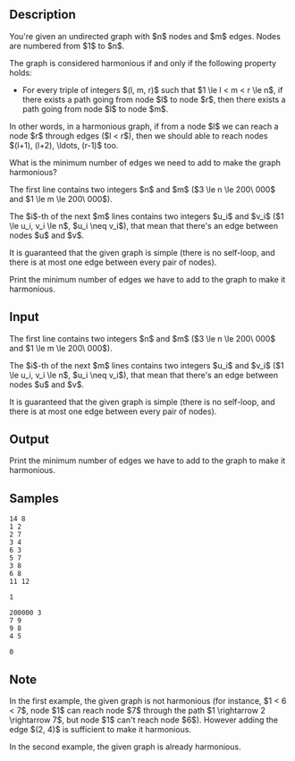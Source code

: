 ## Description

<div><p>You're given an undirected graph with $n$ nodes and $m$ edges. Nodes are numbered from $1$ to $n$.</p><p>The graph is considered <span class="tex-font-style-it">harmonious</span> if and only if the following property holds:</p><ul> <li> For every triple of integers $(l, m, r)$ such that $1 \le l &lt; m &lt; r \le n$, if there exists a <span class="tex-font-style-bf">path</span> going from node $l$ to node $r$, then there exists a <span class="tex-font-style-bf">path</span> going from node $l$ to node $m$. </li></ul><p>In other words, in a harmonious graph, if from a node $l$ we can reach a node $r$ through edges ($l &lt; r$), then we should able to reach nodes $(l+1), (l+2), \ldots, (r-1)$ too.</p><p>What is the minimum number of edges we need to add to make the graph harmonious? </p></div><div class="input-specification"><p>The first line contains two integers $n$ and $m$ ($3 \le n \le 200\ 000$ and $1 \le m \le 200\ 000$).</p><p>The $i$-th of the next $m$ lines contains two integers $u_i$ and $v_i$ ($1 \le u_i, v_i \le n$, $u_i \neq v_i$), that mean that there's an edge between nodes $u$ and $v$.</p><p>It is guaranteed that the given graph is simple (there is no self-loop, and there is at most one edge between every pair of nodes).</p></div><div class="output-specification"><p>Print the minimum number of edges we have to add to the graph to make it harmonious.</p></div>

## Input

<p>The first line contains two integers $n$ and $m$ ($3 \le n \le 200\ 000$ and $1 \le m \le 200\ 000$).</p><p>The $i$-th of the next $m$ lines contains two integers $u_i$ and $v_i$ ($1 \le u_i, v_i \le n$, $u_i \neq v_i$), that mean that there's an edge between nodes $u$ and $v$.</p><p>It is guaranteed that the given graph is simple (there is no self-loop, and there is at most one edge between every pair of nodes).</p>

## Output

<p>Print the minimum number of edges we have to add to the graph to make it harmonious.</p>

## Samples

```input1
14 8
1 2
2 7
3 4
6 3
5 7
3 8
6 8
11 12
```

```output1
1
```






```input2
200000 3
7 9
9 8
4 5
```

```output2
0
```




## Note

<p>In the first example, the given graph is not harmonious (for instance, $1 &lt; 6 &lt; 7$, node $1$ can reach node $7$ through the path $1 \rightarrow 2 \rightarrow 7$, but node $1$ can't reach node $6$). However adding the edge $(2, 4)$ is sufficient to make it harmonious.</p><p>In the second example, the given graph is already harmonious.</p>
